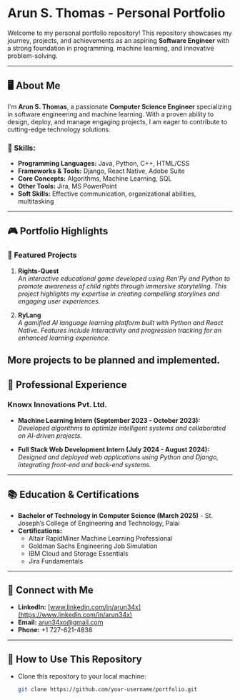 # Arun S. Thomas - Personal Portfolio

Welcome to my personal portfolio repository!
This repository showcases my journey, projects, and achievements as an aspiring **Software Engineer** with a strong foundation in programming, machine learning, and innovative problem-solving.

---

## 🖥️ About Me

I'm **Arun S. Thomas**, a passionate **Computer Science Engineer** specializing in software engineering and machine learning. With a proven ability to design, deploy, and manage engaging projects, I am eager to contribute to cutting-edge technology solutions.

### 🔧 Skills:
- **Programming Languages:** Java, Python, C++, HTML/CSS  
- **Frameworks & Tools:** Django, React Native, Adobe Suite  
- **Core Concepts:** Algorithms, Machine Learning, SQL  
- **Other Tools:** Jira, MS PowerPoint  
- **Soft Skills:** Effective communication, organizational abilities, multitasking  

---

## 🎮 Portfolio Highlights

### 🚀 Featured Projects
1. **Rights-Quest**  
   *An interactive educational game developed using Ren'Py and Python to promote awareness of child rights through immersive storytelling. This project highlights my expertise in creating compelling storylines and engaging user experiences.*

2. **RyLang**  
   *A gamified AI language learning platform built with Python and React Native. Features include interactivity and progression tracking for an enhanced learning experience.*

More projects to be planned and implemented. 
---

## 🌟 Professional Experience

### Knowx Innovations Pvt. Ltd.  
- **Machine Learning Intern (September 2023 - October 2023):**  
  *Developed algorithms to optimize intelligent systems and collaborated on AI-driven projects.*

- **Full Stack Web Development Intern (July 2024 - August 2024):**  
  *Designed and deployed web applications using Python and Django, integrating front-end and back-end systems.*

---

## 📚 Education & Certifications

- **Bachelor of Technology in Computer Science (March 2025)** - St. Joseph’s College of Engineering and Technology, Palai  
- **Certifications:**  
  - Altair RapidMiner Machine Learning Professional  
  - Goldman Sachs Engineering Job Simulation  
  - IBM Cloud and Storage Essentials  
  - Jira Fundamentals  

---

## 🔗 Connect with Me

- **LinkedIn:** [www.linkedin.com/in/arun34x](https://www.linkedin.com/in/arun34x)  
- **Email:** [arun34xo@gmail.com](mailto:arun34xo@gmail.com)  
- **Phone:** +1 727-621-4838  


---

## 🚀 How to Use This Repository

- Clone this repository to your local machine:
  ```bash
  git clone https://github.com/your-username/portfolio.git
